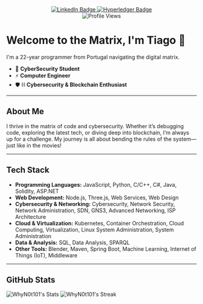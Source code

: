 <div align="center">
  <!-- Social Badges -->
  <a href="https://www.linkedin.com/in/tiago-pereira-4763ab252/">
    <img src="https://img.shields.io/badge/LinkedIn-Connect-blue?style=for-the-badge&logo=linkedin" alt="LinkedIn Badge"/>
  </a>
  <a href="https://gist.github.com/WhyN0t101">
    <img src="https://img.shields.io/badge/Hyperledger-Explore-2F3134?style=for-the-badge&logo=hyperledger&logoColor=white" alt="Hyperledger Badge"/>
  </a>
</div>

<div align="center">
  <img src="https://komarev.com/ghpvc/?username=WhyN0t101&style=flat-square&color=blue" alt="Profile Views"/>
</div>

# Welcome to the Matrix, I'm Tiago 👋

I'm a 22-year programmer from Portugal navigating the digital matrix.

- 💾 **CyberSecurity Student**  
- ⚡ **Computer Engineer**
- 🛡️ ⛓️ **Cybersecurity & Blockchain Enthusiast**

---

## About Me

I thrive in the matrix of code and cybersecurity. Whether it’s debugging code, exploring the latest tech, or diving deep into blockchain, I’m always up for a challenge. My journey is all about bending the rules of the system—just like in the movies!

---

## Tech Stack

- **Programming Languages:** JavaScript, Python, C/C++, C#, Java, Solidity, ASP.NET
- **Web Development:** Node.js, Three.js, Web Services, Web Design
- **Cybersecurity & Networking:** Cybersecurity, Network Security, Network Administration, SDN, GNS3, Advanced Networking, ISP Architecture
- **Cloud & Virtualization:** Kubernetes, Container Orchestration, Cloud Computing, Virtualization, Linux System Administration, System Administration
- **Data & Analysis:** SQL, Data Analysis, SPARQL
- **Other Tools:** Blender, Maven, Spring Boot, Machine Learning, Internet of Things (IoT), Middleware

---

## GitHub Stats

![WhyN0t101's Stats](https://github-readme-stats.vercel.app/api?username=WhyN0t101&theme=tokyonight&show_icons=true&hide_border=true&count_private=true)
![WhyN0t101's Streak](https://github-readme-streak-stats.herokuapp.com/?user=WhyN0t101&theme=tokyonight&hide_border=true)

